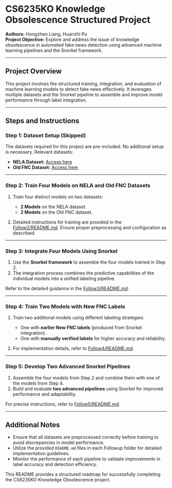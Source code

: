 # CS6235KO Knowledge Obsolescence Structured Project

**Authors:** Hongzhen Liang, Huanzhi Pu  
**Project Objective:** Explore and address the issue of knowledge obsolescence in automated fake news detection using advanced machine learning pipelines and the Snorkel framework.

---

## Project Overview

This project involves the structured training, integration, and evaluation of machine learning models to detect fake news effectively. It leverages multiple datasets and the Snorkel pipeline to assemble and improve model performance through label integration.

---

## Steps and Instructions

### Step 1: **Dataset Setup (Skipped)**  
The datasets required for this project are pre-included. No additional setup is necessary. Relevant datasets:  

- **NELA Dataset:** [Access here](https://gtvault-my.sharepoint.com/personal/khu83_gatech_edu/_layouts/15/onedrive.aspx?id=%2Fpersonal%2Fkhu83%5Fgatech%5Fedu%2FDocuments%2FNELA&ga=1&LOF=1)  
- **Old FNC Dataset:** [Access here](https://gtvault-my.sharepoint.com/personal/khu83_gatech_edu/_layouts/15/onedrive.aspx?id=%2Fpersonal%2Fkhu83%5Fgatech%5Fedu%2FDocuments%2FOld%20FNC&ga=1&LOF=1)  

---

### Step 2: **Train Four Models on NELA and Old FNC Datasets**

1. Train four distinct models on two datasets:  
   - **2 Models** on the NELA dataset.  
   - **2 Models** on the Old FNC dataset.  

2. Detailed instructions for training are provided in the [Follow2/README.md](Follow2/README.md). Ensure proper preprocessing and configuration as described.

---

### Step 3: **Integrate Four Models Using Snorkel**  

1. Use the **Snorkel framework** to assemble the four models trained in Step 2.  
2. The integration process combines the predictive capabilities of the individual models into a unified labeling pipeline.  

Refer to the detailed guidance in the [Follow3/README.md](Follow3/README.md).

---

### Step 4: **Train Two Models with New FNC Labels**  

1. Train two additional models using different labeling strategies:  
   - One with **earlier New FNC labels** (produced from Snorkel integration).  
   - One with **manually verified labels** for higher accuracy and reliability.  

2. For implementation details, refer to [Follow4/README.md](Follow4/README.md).

---

### Step 5: **Develop Two Advanced Snorkel Pipelines**  

1. Assemble the four models from Step 2 and combine them with one of the models from Step 4.  
2. Build and evaluate **two advanced pipelines** using Snorkel for improved performance and adaptability.  

For precise instructions, refer to [Follow5/README.md](Follow5/README.md).

---

## Additional Notes

- Ensure that all datasets are preprocessed correctly before training to avoid discrepancies in model performance.
- Utilize the provided `README.md` files in each Followup folder for detailed implementation guidelines.
- Monitor the performance of each pipeline to validate improvements in label accuracy and detection efficiency.

This README provides a structured roadmap for successfully completing the CS6235KO Knowledge Obsolescence project.
